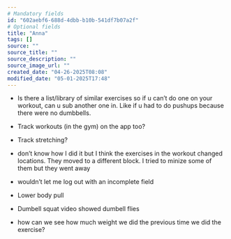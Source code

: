 ```yaml
---
# Mandatory fields
id: "602aebf6-688d-4dbb-b10b-541df7b07a2f"
# Optional fields
title: "Anna"
tags: []
source: ""
source_title: ""
source_description: ""
source_image_url: ""
created_date: "04-26-2025T08:08"
modified_date: "05-01-2025T17:48"
---
```

- Is there a list/library of similar exercises so if u can’t do one on your workout, can u sub another one in. Like if u had to do pushups because there were no dumbbells. 
- Track workouts (in the gym) on the app too? 
- Track stretching? 
- don’t know how I did it but I think the exercises in the workout changed locations. They moved to a different block. I tried to minize some of them but they went away
- wouldn’t let me log out with an incomplete field 

- Lower body pull
- Dumbell squat video showed dumbell flies 
- how can we see how much weight we did the previous time we did the exercise?